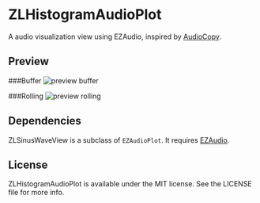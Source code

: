 ZLHistogramAudioPlot
====================

A audio visualization view using EZAudio, inspired by [AudioCopy](https://itunes.apple.com/us/app/audiocopy/id719137307?mt=8).

Preview
---

###Buffer
![preview buffer](https://raw.githubusercontent.com/zhxnlai/ZLHistogramAudioPlot/master/previewBuffer.gif)

###Rolling
![preview rolling](https://raw.githubusercontent.com/zhxnlai/ZLHistogramAudioPlot/master/previewRolling.gif)

Dependencies
---
ZLSinusWaveView is a subclass of `EZAudioPlot`. It requires [EZAudio](https://github.com/syedhali/EZAudio).

License
---
ZLHistogramAudioPlot is available under the MIT license. See the LICENSE file for more info.
